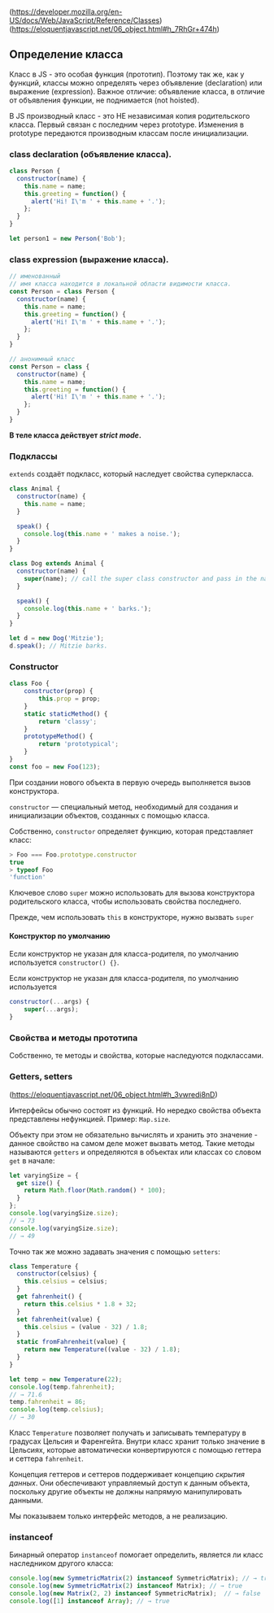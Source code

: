 (https://developer.mozilla.org/en-US/docs/Web/JavaScript/Reference/Classes)
(https://eloquentjavascript.net/06_object.html#h_7RhGr+474h)

## Определение класса

Класс в JS - это особая функция (прототип). Поэтому так же, как у функций, классы можно определять через объявление (declaration) или выражение (expression). Важное отличие: объявление класса, в отличие от объявления функции, не поднимается (not hoisted).

В JS производный класс - это НЕ независимая копия родительского класса. Первый связан с последним через prototype. Изменения в prototype передаются производным классам после инициализации.

### class declaration (объявление класса).

```js
class Person {
  constructor(name) {
    this.name = name;
    this.greeting = function() {
      alert('Hi! I\'m ' + this.name + '.');
    };
  }
}

let person1 = new Person('Bob');
```

### class expression (выражение класса).

```js
// именованный
// имя класса находится в локальной области видимости класса.
const Person = class Person {
  constructor(name) {
    this.name = name;
    this.greeting = function() {
      alert('Hi! I\'m ' + this.name + '.');
    };
  }
}

// анонимный класс
const Person = class {
  constructor(name) {
    this.name = name;
    this.greeting = function() {
      alert('Hi! I\'m ' + this.name + '.');
    };
  }
}
```


**В теле класса действует *strict mode*.**

### Подклассы
`extends` создаёт подкласс, который наследует свойства суперкласса.

```js
class Animal {
  constructor(name) {
    this.name = name;
  }

  speak() {
    console.log(this.name + ' makes a noise.');
  }
}

class Dog extends Animal {
  constructor(name) {
    super(name); // call the super class constructor and pass in the name parameter
  }

  speak() {
    console.log(this.name + ' barks.');
  }
}

let d = new Dog('Mitzie');
d.speak(); // Mitzie barks.
```


### Constructor

```js
class Foo {
    constructor(prop) {
        this.prop = prop;
    }
    static staticMethod() {
        return 'classy';
    }
    prototypeMethod() {
        return 'prototypical';
    }
}
const foo = new Foo(123);
```

При создании нового объекта в первую очередь выполняется вызов конструктора.

`constructor` — специальный метод, необходимый для создания и инициализации объектов, созданных с помощью класса.

Собственно, `constructor` определяет функцию, которая представляет класс:
```js
> Foo === Foo.prototype.constructor
true
> typeof Foo
'function'
```

Ключевое слово `super` можно использовать для вызова конструктора родительского класса, чтобы использовать свойства последнего.

Прежде, чем использовать `this` в конструкторе, нужно вызвать `super`


#### Конструктор по умолчанию

Если конструктор не указан для класса-родителя, по умолчанию используется `constructor() {}`.

Если конструктор не указан для класса-родителя, по умолчанию используется

```js
constructor(...args) {
    super(...args);
}
```


### Свойства и методы прототипа

Собственно, те методы и свойства, которые наследуются подклассами.


### Getters, setters
(https://eloquentjavascript.net/06_object.html#h_3vwredi8nD)


Интерфейсы обычно состоят из функций. Но нередко свойства объекта представлены нефункцией. Пример: `Map.size`.

Объекту при этом не обязательно вычислять и хранить это значение - данное свойство на самом деле может вызвать метод. Такие методы называются `getters` и определяются в объектах или классах со словом `get` в начале:

```js
let varyingSize = {
  get size() {
    return Math.floor(Math.random() * 100);
  }
};
console.log(varyingSize.size);
// → 73
console.log(varyingSize.size);
// → 49
```

Точно так же можно задавать значения с помощью `setters`:

```js
class Temperature {
  constructor(celsius) {
    this.celsius = celsius;
  }
  get fahrenheit() {
    return this.celsius * 1.8 + 32;
  }
  set fahrenheit(value) {
    this.celsius = (value - 32) / 1.8;
  }
  static fromFahrenheit(value) {
    return new Temperature((value - 32) / 1.8);
  }
}

let temp = new Temperature(22);
console.log(temp.fahrenheit);
// → 71.6
temp.fahrenheit = 86;
console.log(temp.celsius);
// → 30
```

Класс `Temperature` позволяет получать и записывать температуру в градусах Цельсия и Фаренгейта. Внутри класс хранит только значение в Цельсиях, которые автоматически конвертируются с помощью геттера и сеттера `fahrenheit`.

Концепция геттеров и сеттеров поддерживает концепцию *скрытия данных*. Они обеспечивают управляемый доступ к данным объекта, поскольку другие объекты не должны напрямую манипулировать данными.

Мы показываем только интерфейс методов, а не реализацию.


### instanceof

Бинарный оператор `instanceof` помогает определить, является ли класс наследником другого класса:
```js
console.log(new SymmetricMatrix(2) instanceof SymmetricMatrix); // → true
console.log(new SymmetricMatrix(2) instanceof Matrix); // → true
console.log(new Matrix(2, 2) instanceof SymmetricMatrix);  // → false
console.log([1] instanceof Array); // → true




